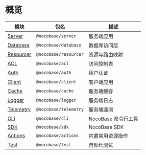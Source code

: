 # 概览

| 模块                                  | 包名                  | 描述                |
| ------------------------------------- | --------------------- | ------------------- |
| [Server](/api/server/application)     | `@nocobase/server`    | 服务端应用          |
| [Database](/api/database)             | `@nocobase/database`  | 数据库访问层        |
| [Resourcer](/api/resourcer)           | `@nocobase/resourcer` | 资源与路由映射      |
| [ACL](/api/acl)                       | `@nocobase/acl`       | 访问控制表          |
| [Auth](/api/auth/auth-manager)        | `@nocobase/auth`      | 用户认证            |
| [Client](/api/client/application)     | `@nocobase/client`    | 客户端应用          |
| [Cache](/api/cache/cache-manager)     | `@nocobase/cache`     | 服务端缓存          |
| [Logger](/api/logger)                 | `@nocobase/logger`    | 服务端日志          |
| [Telemetry](/api/telemetry/telemetry) | `@nocobase/telemetry` | 服务端遥测          |
| [CLI](/api/cli)                       | `@nocobase/cli`       | NocoBase 命令行工具 |
| [SDK](/api/sdk)                       | `@nocobase/sdk`       | NocoBase SDK        |
| [Actions](/api/actions)               | `@nocobase/actions`   | 内置常用资源操作    |
| [Test](/api/test)                     | `@nocobase/test`      | 自动化测试          |
